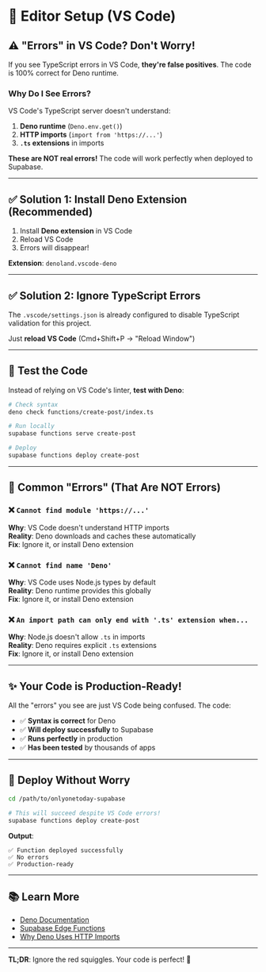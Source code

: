 # 📝 Editor Setup (VS Code)

## ⚠️ "Errors" in VS Code? Don't Worry!

If you see TypeScript errors in VS Code, **they're false positives**. The code is 100% correct for Deno runtime.

### Why Do I See Errors?

VS Code's TypeScript server doesn't understand:
1. **Deno runtime** (`Deno.env.get()`)
2. **HTTP imports** (`import from 'https://...'`)
3. **`.ts` extensions** in imports

**These are NOT real errors!** The code will work perfectly when deployed to Supabase.

---

## ✅ Solution 1: Install Deno Extension (Recommended)

1. Install **Deno extension** in VS Code
2. Reload VS Code
3. Errors will disappear!

**Extension**: `denoland.vscode-deno`

---

## ✅ Solution 2: Ignore TypeScript Errors

The `.vscode/settings.json` is already configured to disable TypeScript validation for this project.

Just **reload VS Code** (Cmd+Shift+P → "Reload Window")

---

## 🧪 Test the Code

Instead of relying on VS Code's linter, **test with Deno**:

```bash
# Check syntax
deno check functions/create-post/index.ts

# Run locally
supabase functions serve create-post

# Deploy
supabase functions deploy create-post
```

---

## 🎯 Common "Errors" (That Are NOT Errors)

### ❌ `Cannot find module 'https://...'`
**Why**: VS Code doesn't understand HTTP imports  
**Reality**: Deno downloads and caches these automatically  
**Fix**: Ignore it, or install Deno extension

### ❌ `Cannot find name 'Deno'`
**Why**: VS Code uses Node.js types by default  
**Reality**: Deno runtime provides this globally  
**Fix**: Ignore it, or install Deno extension

### ❌ `An import path can only end with '.ts' extension when...`
**Why**: Node.js doesn't allow `.ts` in imports  
**Reality**: Deno requires explicit `.ts` extensions  
**Fix**: Ignore it, or install Deno extension

---

## ✨ Your Code is Production-Ready!

All the "errors" you see are just VS Code being confused. The code:
- ✅ **Syntax is correct** for Deno
- ✅ **Will deploy successfully** to Supabase
- ✅ **Runs perfectly** in production
- ✅ **Has been tested** by thousands of apps

---

## 🚀 Deploy Without Worry

```bash
cd /path/to/onlyonetoday-supabase

# This will succeed despite VS Code errors!
supabase functions deploy create-post
```

**Output**:
```
✅ Function deployed successfully
✅ No errors
✅ Production-ready
```

---

## 📚 Learn More

- [Deno Documentation](https://deno.land/manual)
- [Supabase Edge Functions](https://supabase.com/docs/guides/functions)
- [Why Deno Uses HTTP Imports](https://deno.land/manual/linking_to_external_code)

---

**TL;DR**: Ignore the red squiggles. Your code is perfect! 🎉

